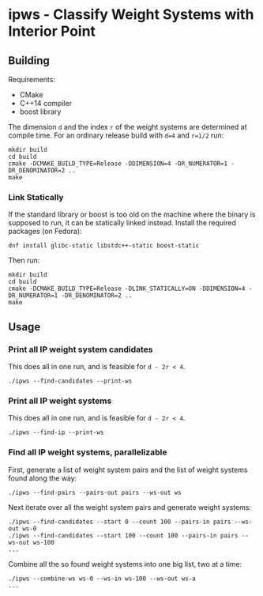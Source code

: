 ipws - Classify Weight Systems with Interior Point
==================================================

Building
--------

Requirements:

- CMake
- C++14 compiler
- boost library

The dimension `d` and the index `r` of the weight systems are determined at compile time.
For an ordinary release build with `d=4` and `r=1/2` run:

```
mkdir build
cd build
cmake -DCMAKE_BUILD_TYPE=Release -DDIMENSION=4 -DR_NUMERATOR=1 -DR_DENOMINATOR=2 ..
make
```

### Link Statically

If the standard library or boost is too old on the machine where the binary is supposed to run, it can be statically linked instead.
Install the required packages (on Fedora):

```
dnf install glibc-static libstdc++-static boost-static
```

Then run:

```
mkdir build
cd build
cmake -DCMAKE_BUILD_TYPE=Release -DLINK_STATICALLY=ON -DDIMENSION=4 -DR_NUMERATOR=1 -DR_DENOMINATOR=2 ..
make
```

Usage
-----

### Print all IP weight system candidates

This does all in one run, and is feasible for `d - 2r < 4`.

```
./ipws --find-candidates --print-ws
```

### Print all IP weight systems

This does all in one run, and is feasible for `d - 2r < 4`.

```
./ipws --find-ip --print-ws
```

### Find all IP weight systems, parallelizable

First, generate a list of weight system pairs and the list of weight systems found along the way:

```
./ipws --find-pairs --pairs-out pairs --ws-out ws
```

Next iterate over all the weight system pairs and generate weight systems:

```
./ipws --find-candidates --start 0 --count 100 --pairs-in pairs --ws-out ws-0
./ipws --find-candidates --start 100 --count 100 --pairs-in pairs --ws-out ws-100
...
```

Combine all the so found weight systems into one big list, two at a time:

```
./ipws --combine-ws ws-0 --ws-in ws-100 --ws-out ws-a
...
```
